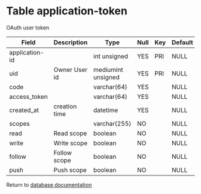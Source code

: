 Table application-token
===========
OAuth user token

| Field | Description | Type | Null | Key | Default | Extra |
| ----- | ----------- | ---- | ---- | --- | ------- | ----- |
| application-id |  | int unsigned | YES | PRI | NULL |  |    
| uid | Owner User id | mediumint unsigned | YES | PRI | NULL |  |    
| code |  | varchar(64) | YES |  | NULL |  |    
| access_token |  | varchar(64) | YES |  | NULL |  |    
| created_at | creation time | datetime | YES |  | NULL |  |    
| scopes |  | varchar(255) | NO |  | NULL |  |    
| read | Read scope | boolean | NO |  | NULL |  |    
| write | Write scope | boolean | NO |  | NULL |  |    
| follow | Follow scope | boolean | NO |  | NULL |  |    
| push | Push scope | boolean | NO |  | NULL |  |    

Return to [database documentation](help/database)
